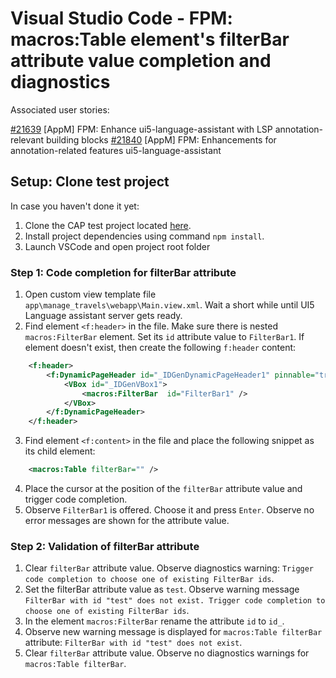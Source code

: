 # Visual Studio Code - FPM: macros:Table element's filterBar attribute value completion and diagnostics

Associated user stories:

[#21639](https://github.wdf.sap.corp/ux-engineering/tools-suite/issues/21639) [AppM] FPM: Enhance ui5-language-assistant with LSP annotation-relevant building blocks
[#21840](https://github.wdf.sap.corp/ux-engineering/tools-suite/issues/21840) [AppM] FPM: Enhancements for annotation-related features ui5-language-assistant

## **Setup**: Clone test project

In case you haven't done it yet:

1. Clone the CAP test project located [here](./project/flight/cap).
2. Install project dependencies using command `npm install`.
3. Launch VSCode and open project root folder

### **Step 1**: Code completion for filterBar attribute

1. Open custom view template file `app\manage_travels\webapp\Main.view.xml`. Wait a short while until UI5 Language assistant server gets ready.
2. Find element `<f:header>` in the file. Make sure there is nested `macros:FilterBar` element. Set its `id` attribute value to `FilterBar1`. If element doesn't exist, then create the following `f:header` content:

```XML
    <f:header>
        <f:DynamicPageHeader id="_IDGenDynamicPageHeader1" pinnable="true">
            <VBox id="_IDGenVBox1">
                <macros:FilterBar  id="FilterBar1" />
            </VBox>
        </f:DynamicPageHeader>
    </f:header>
```

3. Find element `<f:content>` in the file and place the following snippet as its child element:

```XML
    <macros:Table filterBar="" />
```

4. Place the cursor at the position of the `filterBar` attribute value and trigger code completion.
5. Observe `FilterBar1` is offered. Choose it and press `Enter`. Observe no error messages are shown for the attribute value.

### **Step 2**: Validation of filterBar attribute

1. Clear `filterBar` attribute value. Observe diagnostics warning: `Trigger code completion to choose one of existing FilterBar ids`.
2. Set the filterBar attribute value as `test`. Observe warning message `FilterBar with id "test" does not exist. Trigger code completion to choose one of existing FilterBar ids`.
3. In the element `macros:FilterBar` rename the attribute `id` to `id_`.
4. Observe new warning message is displayed for `macros:Table filterBar` attribute: `FilterBar with id "test" does not exist`.
5. Clear `filterBar` attribute value. Observe no diagnostics warnings for `macros:Table filterBar`.
